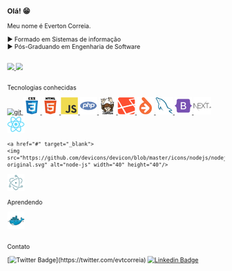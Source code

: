 ### Olá! 😁



Meu nome é Everton Correia.

▶ Formado em Sistemas de informação
<br>
▶ Pós-Graduando em Engenharia de Software
<br>


##

<div>
  <a href="https://github.com/evtcorreia">
    <img height="180em" src="https://github-readme-stats.vercel.app/api?username=evtcorreia&show_icons=true&theme=dark&include_all_commits=true&count_private=true"/>
    <img height="180em" src="https://github-readme-stats.vercel.app/api/top-langs/?username=evtcorreia&layout=compact&langs_count=7&theme=dark"/>
  </a>
</div>
  
##

Tecnologias conhecidas

<p align="left"> 
  
  <a href="https://git-scm.com/" target="_blank"> 
    <img src="https://www.vectorlogo.zone/logos/git-scm/git-scm-icon.svg" alt="git" width="40" height="40"/> 
  </a>
  
  <a href="https://cursos.alura.com.br/certificate/20e061db-22bf-4d8c-8d82-c53b0b5a3804" target="_blank"> 
    <img src="https://raw.githubusercontent.com/devicons/devicon/master/icons/css3/css3-original-wordmark.svg" alt="css3" width="40" height="40"/> 
  </a>   
  
  <a href="https://cursos.alura.com.br/certificate/20e061db-22bf-4d8c-8d82-c53b0b5a3804" target="_blank"> 
    <img src="https://raw.githubusercontent.com/devicons/devicon/master/icons/html5/html5-original-wordmark.svg" alt="html5" width="40" height="40"/> 
  </a>
  
  <a href="https://cursos.alura.com.br/certificate/a82f7f24-a0a6-4a59-927d-380dd1725346" target="_blank"> 
    <img src="https://raw.githubusercontent.com/devicons/devicon/master/icons/javascript/javascript-original.svg" alt="javascript" width="40" height="40"/> 
  </a>
  
   <a href="https://cursos.alura.com.br/degree/certificate/214614e1-45db-4cce-9aa2-954fd26c492f" target="_blank"> 
     <img src="https://github.com/devicons/devicon/blob/master/icons/php/php-plain.svg" alt="php" width="40" height="40"/> 
  </a> 
  
  <a href="https://cursos.alura.com.br/certificate/cfd70259-eadd-4383-9b4e-e99d9a1ade78" target="_blank"> 
    <img src="https://github.com/devicons/devicon/blob/master/icons/composer/composer-original.svg" alt="composer" width="40" height="40"/> 
  </a>   
   
  <a href="https://cursos.alura.com.br/certificate/7f9cdb06-c7d7-41b7-93fa-585fb8412338" target="_blank"> 
    <img   src="https://github.com/devicons/devicon/blob/master/icons/laravel/laravel-plain.svg" alt="laravel" width="40" height="40"/> 
  </a> 
  
  <a href="https://cursos.alura.com.br/certificate/28b962d6-db70-417f-8017-31c9dc7a130c" target="_blank"> 
    <img   src="https://github.com/devicons/devicon/blob/master/icons/doctrine/doctrine-plain.svg" alt="doctrine" width="40" height="40"/> 
  </a> 
  
  <a href="#" target="_blank"> 
    <img   src="https://github.com/devicons/devicon/blob/master/icons/mysql/mysql-original.svg" alt="mysql" width="40" height="40"/> 
  </a> 
  
  <a href="https://www.udemy.com/certificate/UC-6668NTGF/" target="_blank"> 
    <img   src="https://github.com/devicons/devicon/blob/master/icons/bootstrap/bootstrap-plain.svg" alt="mysql" width="40" height="40"/> 
  </a> 
  
  <a href="#" target="_blank"> 
    <img  src="https://github.com/devicons/devicon/blob/master/icons/nextjs/nextjs-original-wordmark.svg" alt="nextjs" width="40" height="40"/> 
  </a> 
  
  <a href="#" target="_blank"> 
    <img  src="https://github.com/devicons/devicon/blob/master/icons/react/react-original.svg" alt="react" width="40" height="40"/> 
  </a> 
  
    <a href="#" target="_blank"> 
    <img  src="https://github.com/devicons/devicon/blob/master/icons/nodejs/nodejs-original.svg" alt="node-js" width="40" height="40"/> 
  </a> 
  
  <a href="#" target="_blank"> 
    <img  src="https://github.com/devicons/devicon/blob/master/icons/electron/electron-original.svg" alt="node-js" width="40" height="40"/> 
  </a> 

  
<br>
  
  Aprendendo
  
  
  
  
  

  
  <a href="#" target="_blank"> 
    <img  src="https://github.com/devicons/devicon/blob/master/icons/docker/docker-original.svg" alt="node-js" width="40" height="40"/> 
  </a> 

##
  
Contato

[![Twitter Badge](https://img.shields.io/badge/-Twitter-1ca0f1?style=flat-square&labelColor=1ca0f1&logo=twitter&logoColor=white&link=https://twitter.com/felipefialho_)](https://twitter.com/evtcorreia)
[![Linkedin Badge](https://img.shields.io/badge/-LinkedIn-blue?style=flat-square&logo=Linkedin&logoColor=white&link=https://www.linkedin.com/in/felipefialho)](https://www.linkedin.com/in/evtcorreia/)
  

  


